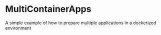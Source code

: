 # MultiContainerApps
A simple example of how to prepare multiple applications in a dockerized environment
